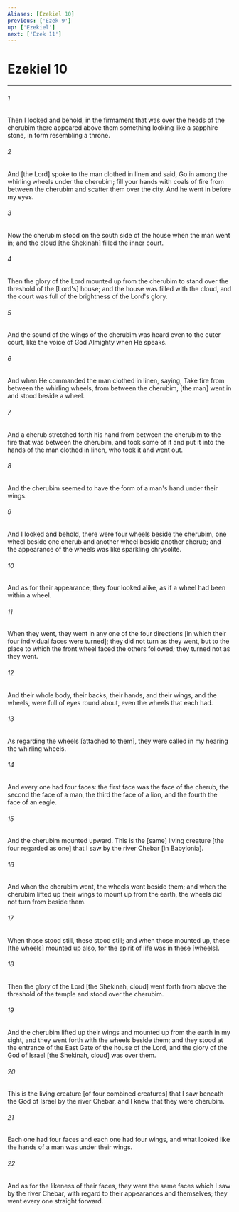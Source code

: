 ```yaml
---
Aliases: [Ezekiel 10]
previous: ['Ezek 9']
up: ['Ezekiel']
next: ['Ezek 11']
---
```

# Ezekiel 10

***


###### 1 


Then I looked and behold, in the firmament that was over the heads of the cherubim there appeared above them something looking like a sapphire stone, in form resembling a throne. 


###### 2 


And [the Lord] spoke to the man clothed in linen and said, Go in among the whirling wheels under the cherubim; fill your hands with coals of fire from between the cherubim and scatter them over the city. And he went in before my eyes. 


###### 3 


Now the cherubim stood on the south side of the house when the man went in; and the cloud [the Shekinah] filled the inner court. 


###### 4 


Then the glory of the Lord mounted up from the cherubim to stand over the threshold of the [Lord's] house; and the house was filled with the cloud, and the court was full of the brightness of the Lord's glory. 


###### 5 


And the sound of the wings of the cherubim was heard even to the outer court, like the voice of God Almighty when He speaks. 


###### 6 


And when He commanded the man clothed in linen, saying, Take fire from between the whirling wheels, from between the cherubim, [the man] went in and stood beside a wheel. 


###### 7 


And a cherub stretched forth his hand from between the cherubim to the fire that was between the cherubim, and took some of it and put it into the hands of the man clothed in linen, who took it and went out. 


###### 8 


And the cherubim seemed to have the form of a man's hand under their wings. 


###### 9 


And I looked and behold, there were four wheels beside the cherubim, one wheel beside one cherub and another wheel beside another cherub; and the appearance of the wheels was like sparkling chrysolite. 


###### 10 


And as for their appearance, they four looked alike, as if a wheel had been within a wheel. 


###### 11 


When they went, they went in any one of the four directions [in which their four individual faces were turned]; they did not turn as they went, but to the place to which the front wheel faced the others followed; they turned not as they went. 


###### 12 


And their whole body, their backs, their hands, and their wings, and the wheels, were full of eyes round about, even the wheels that each had. 


###### 13 


As regarding the wheels [attached to them], they were called in my hearing the whirling wheels. 


###### 14 


And every one had four faces: the first face was the face of the cherub, the second the face of a man, the third the face of a lion, and the fourth the face of an eagle. 


###### 15 


And the cherubim mounted upward. This is the [same] living creature [the four regarded as one] that I saw by the river Chebar [in Babylonia]. 


###### 16 


And when the cherubim went, the wheels went beside them; and when the cherubim lifted up their wings to mount up from the earth, the wheels did not turn from beside them. 


###### 17 


When those stood still, these stood still; and when those mounted up, these [the wheels] mounted up also, for the spirit of life was in these [wheels]. 


###### 18 


Then the glory of the Lord [the Shekinah, cloud] went forth from above the threshold of the temple and stood over the cherubim. 


###### 19 


And the cherubim lifted up their wings and mounted up from the earth in my sight, and they went forth with the wheels beside them; and they stood at the entrance of the East Gate of the house of the Lord, and the glory of the God of Israel [the Shekinah, cloud] was over them. 


###### 20 


This is the living creature [of four combined creatures] that I saw beneath the God of Israel by the river Chebar, and I knew that they were cherubim. 


###### 21 


Each one had four faces and each one had four wings, and what looked like the hands of a man was under their wings. 


###### 22 


And as for the likeness of their faces, they were the same faces which I saw by the river Chebar, with regard to their appearances and themselves; they went every one straight forward.
